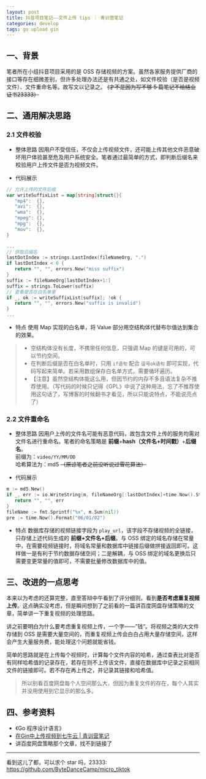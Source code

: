 ```yaml
---
layout: post
title: 抖音项目笔记——文件上传 tips ｜ 青训营笔记
categories: develop
tags: go upload gin
---
```


## 一、背景

笔者所在小组抖音项目采用的是 OSS 存储视频的方案。虽然各家服务提供厂商的接口等存在细微差别，但许多处理办法还是有共通之处，如文件校验（是否是视频文件）、文件重命名等。故写文以记录之。 ~~(才不是因为写不够 5 篇笔记不给结业证书23333）~~

## 二、通用解决思路

### 2.1 文件校验

- 整体思路
因用户不受信任，不仅会上传视频文件，还可能上传其他文件恶意破坏用户体验甚至危及用户系统安全。笔者通过最简单的方式，即判断后缀名来校验用户上传文件是否为视频文件。

- 代码展示
```go
// 允许上传的文件后缀
var writeSuffixList = map[string]struct{}{
   "mp4":  {},
   "avi":  {},
   "wma":  {},
   "mpeg": {},
   "mpg":  {},
   "mov":  {},
}

...
// 获取后缀名
lastDotIndex := strings.LastIndex(fileNameOrg, ".")
if lastDotIndex < 0 {
   return "", "", errors.New("miss suffix")
}
suffix := fileNameOrg[lastDotIndex+1:]
suffix = strings.ToLower(suffix)
// 查看是否在白名单里
if _, ok := writeSuffixList[suffix]; !ok {
   return "", "", errors.New("suffix is invalid")
}
...
```
- 特点
使用 Map 实现的白名单，将 Value 部分用空结构体代替布尔值达到集合的效果。
> - 空结构体没有长度，不携带任何信息，只强调 Map 的键是可用的，可以节约空间。
> - 在判断后缀是否在白名单时，只用 `if语句` 配合 `逗号ok语句` 即可实现，代码写起来简单。若采用数组保存白名单方式，需要循环遍历。
> - 【注意】虽然空结构体能这么用，但因节约的内存不多且语法复杂不推荐使用。（写代码的时候只记得《GPL》中说了这种用法，忘了不推荐使用这句话了，写博客的时候翻书才看见，所以只能说特点，不能说亮点了）

### 2.2 文件重命名

- 整体思路
因用户上传的文件名可能有恶意代码，故包含文件上传的服务均需对文件名进行重命名。笔者的命名策略是 **前缀**+**hash（文件名+时间戳）**+**后缀名**。  
前缀为：`video/YY/MM/DD`  
哈希算法为：md5  ~~（原谅笔者之前没听说过雪花算法）~~

- 代码展示
```go
m := md5.New()
if _, err := io.WriteString(m, fileNameOrg[:lastDotIndex]+time.Now().String()); err != nil {
   return "", "", err
}
fileName := fmt.Sprintf("%x", m.Sum(nil))
pre := time.Now().Format("06/01/02")
```

- 特点
数据库存储的视频链接字段为 `play_url`，该字段不存储视频的全链接，只存储上述代码生成的 **前缀+文件名+后缀**。与 OSS 绑定的域名存储在常量中，在需要视频链接时，将域名常量和数据库中链接后缀做拼接返回即可。这样做一是有利于节约数据存储空间；二是解耦，与 OSS 绑定的域名更换后只需要变更常量的值即可，不需要批量修改数据库中的值。

## 三、改进的一点思考

本来以为考虑的还算完整，直至答辩中午看到了评分细则，看到**是否考虑重复视频上传**。这点确实没考虑，但是瞬间想到了之前看的一篇讲百度网盘存储策略的文章，简单讲一下重复视频的处理思路。

讲之前要明白为什么要考虑重复视频上传，一个字——”钱“。将视频之类的大文件存储到 OSS 是需要大量空间的，而重复视频上传会白白占用大量存储空间，这样会产生大量服务费，能处理这个问题就能省钱。

简单的思路就是在上传每个视频时，计算每个文件内容的哈希，通过查表比对是否有同样哈希值的记录存在，若存在则不上传该文件，直接在数据库中记录之前相同文件的链接即可。若不存在再上传之，并记录其链接和哈希值。

> 所以别看百度网盘每个人空间那么大，但因为重复文件的存在，每个人其实并没用使用到它显示的那么多。

## 四、参考资料

- 《Go 程序设计语言》
- [在Gin中上传视频到七牛云 | 青训营笔记](https://juejin.cn/post/7095634184328347662)
- 讲百度网盘策略那个文章，找不到链接了

---
看到这儿了都，可以求个 star 吗，23333: https://github.com/ByteDanceCamp/micro_tiktok